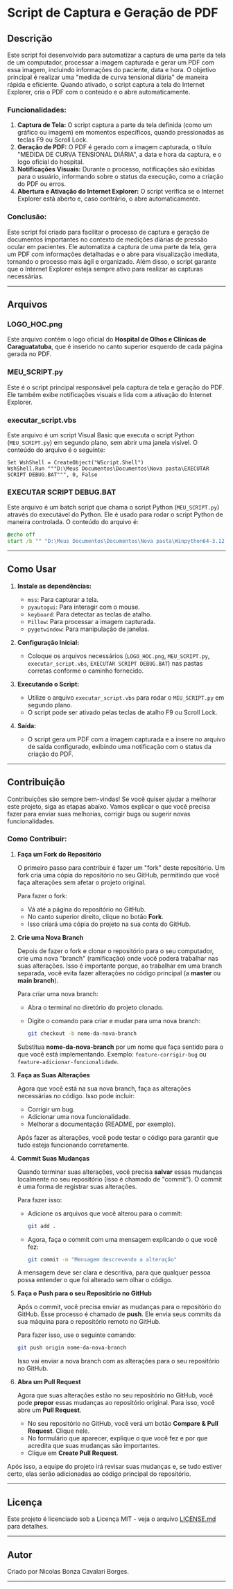 # Script de Captura e Geração de PDF

## Descrição

Este script foi desenvolvido para automatizar a captura de uma parte da tela de um computador, processar a imagem capturada e gerar um PDF com essa imagem, incluindo informações do paciente, data e hora. O objetivo principal é realizar uma "medida de curva tensional diária" de maneira rápida e eficiente. Quando ativado, o script captura a tela do Internet Explorer, cria o PDF com o conteúdo e o abre automaticamente.

### Funcionalidades:
1. **Captura de Tela:** O script captura a parte da tela definida (como um gráfico ou imagem) em momentos específicos, quando pressionadas as teclas F9 ou Scroll Lock.
2. **Geração de PDF:** O PDF é gerado com a imagem capturada, o título "MEDIDA DE CURVA TENSIONAL DIÁRIA", a data e hora da captura, e o logo oficial do hospital.
3. **Notificações Visuais:** Durante o processo, notificações são exibidas para o usuário, informando sobre o status da execução, como a criação do PDF ou erros.
4. **Abertura e Ativação do Internet Explorer:** O script verifica se o Internet Explorer está aberto e, caso contrário, o abre automaticamente.

### Conclusão:
Este script foi criado para facilitar o processo de captura e geração de documentos importantes no contexto de medições diárias de pressão ocular em pacientes. Ele automatiza a captura de uma parte da tela, gera um PDF com informações detalhadas e o abre para visualização imediata, tornando o processo mais ágil e organizado. Além disso, o script garante que o Internet Explorer esteja sempre ativo para realizar as capturas necessárias.

---

## Arquivos

### **LOGO_HOC.png**
Este arquivo contém o logo oficial do **Hospital de Olhos e Clínicas de Caraguatatuba**, que é inserido no canto superior esquerdo de cada página gerada no PDF.

### **MEU_SCRIPT.py**
Este é o script principal responsável pela captura de tela e geração do PDF. Ele também exibe notificações visuais e lida com a ativação do Internet Explorer.

### **executar_script.vbs**
Este arquivo é um script Visual Basic que executa o script Python (`MEU_SCRIPT.py`) em segundo plano, sem abrir uma janela visível. O conteúdo do arquivo é o seguinte:

```vbs
Set WshShell = CreateObject("WScript.Shell")
WshShell.Run """D:\Meus Documentos\Documentos\Nova pasta\EXECUTAR SCRIPT DEBUG.BAT""", 0, False
```

### **EXECUTAR SCRIPT DEBUG.BAT**
Este arquivo é um batch script que chama o script Python (`MEU_SCRIPT.py`) através do executável do Python. Ele é usado para rodar o script Python de maneira controlada. O conteúdo do arquivo é:

```bat
@echo off
start /b "" "D:\Meus Documentos\Documentos\Nova pasta\Winpython64-3.12.4.1\WPy64-31241\python-3.12.4.amd64\python.exe" "D:\Meus Documentos\Documentos\Nova pasta\MEU_SCRIPT.py"
```

---

## Como Usar

1. **Instale as dependências:**
   - `mss`: Para capturar a tela.
   - `pyautogui`: Para interagir com o mouse.
   - `keyboard`: Para detectar as teclas de atalho.
   - `Pillow`: Para processar a imagem capturada.
   - `pygetwindow`: Para manipulação de janelas.

2. **Configuração Inicial:**
   - Coloque os arquivos necessários (`LOGO_HOC.png`, `MEU_SCRIPT.py`, `executar_script.vbs`, `EXECUTAR SCRIPT DEBUG.BAT`) nas pastas corretas conforme o caminho fornecido.

3. **Executando o Script:**
   - Utilize o arquivo `executar_script.vbs` para rodar o `MEU_SCRIPT.py` em segundo plano.
   - O script pode ser ativado pelas teclas de atalho F9 ou Scroll Lock.

4. **Saída:**
   - O script gera um PDF com a imagem capturada e a insere no arquivo de saída configurado, exibindo uma notificação com o status da criação do PDF.

---

## Contribuição

Contribuições são sempre bem-vindas! Se você quiser ajudar a melhorar este projeto, siga as etapas abaixo. Vamos explicar o que você precisa fazer para enviar suas melhorias, corrigir bugs ou sugerir novas funcionalidades.

### Como Contribuir:

1. **Faça um Fork do Repositório**
   
   O primeiro passo para contribuir é fazer um "fork" deste repositório. Um fork cria uma cópia do repositório no seu GitHub, permitindo que você faça alterações sem afetar o projeto original.
   
   Para fazer o fork:
   - Vá até a página do repositório no GitHub.
   - No canto superior direito, clique no botão **Fork**.
   - Isso criará uma cópia do projeto na sua conta do GitHub.

2. **Crie uma Nova Branch**

   Depois de fazer o fork e clonar o repositório para o seu computador, crie uma nova "branch" (ramificação) onde você poderá trabalhar nas suas alterações. Isso é importante porque, ao trabalhar em uma branch separada, você evita fazer alterações no código principal (a **master** ou **main branch**).
   
   Para criar uma nova branch:
   - Abra o terminal no diretório do projeto clonado.
   - Digite o comando para criar e mudar para uma nova branch:

     ```bash
     git checkout -b nome-da-nova-branch
     ```

   Substitua **nome-da-nova-branch** por um nome que faça sentido para o que você está implementando. Exemplo: `feature-corrigir-bug` ou `feature-adicionar-funcionalidade`.

3. **Faça as Suas Alterações**

   Agora que você está na sua nova branch, faça as alterações necessárias no código. Isso pode incluir:
   - Corrigir um bug.
   - Adicionar uma nova funcionalidade.
   - Melhorar a documentação (README, por exemplo).
   
   Após fazer as alterações, você pode testar o código para garantir que tudo esteja funcionando corretamente.

4. **Commit Suas Mudanças**

   Quando terminar suas alterações, você precisa **salvar** essas mudanças localmente no seu repositório (isso é chamado de "commit"). O commit é uma forma de registrar suas alterações.

   Para fazer isso:
   - Adicione os arquivos que você alterou para o commit:

     ```bash
     git add .
     ```

   - Agora, faça o commit com uma mensagem explicando o que você fez:

     ```bash
     git commit -m "Mensagem descrevendo a alteração"
     ```

   A mensagem deve ser clara e descritiva, para que qualquer pessoa possa entender o que foi alterado sem olhar o código.

5. **Faça o Push para o seu Repositório no GitHub**

   Após o commit, você precisa enviar as mudanças para o repositório do GitHub. Esse processo é chamado de **push**. Ele envia seus commits da sua máquina para o repositório remoto no GitHub.

   Para fazer isso, use o seguinte comando:

   ```bash
   git push origin nome-da-nova-branch
   ```

   Isso vai enviar a nova branch com as alterações para o seu repositório no GitHub.

6. **Abra um Pull Request**

   Agora que suas alterações estão no seu repositório no GitHub, você pode **propor** essas mudanças ao repositório original. Para isso, você abre um **Pull Request**.

   - No seu repositório no GitHub, você verá um botão **Compare & Pull Request**. Clique nele.
   - No formulário que aparecer, explique o que você fez e por que acredita que suas mudanças são importantes.
   - Clique em **Create Pull Request**.



Após isso, a equipe do projeto irá revisar suas mudanças e, se tudo estiver certo, elas serão adicionadas ao código principal do repositório.

---

## Licença

Este projeto é licenciado sob a Licença MIT - veja o arquivo [LICENSE.md](LICENSE.md) para detalhes.

---

## Autor

Criado por Nicolas Bonza Cavalari Borges.

---
